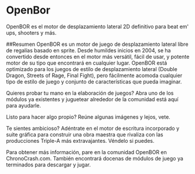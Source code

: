 # OpenBor
 OpenBOR es el motor de desplazamiento lateral 2D definitivo para beat em' ups, shooters y más. 

##Resumen
OpenBOR es un motor de juego de desplazamiento lateral libre de regalías basado en sprite. Desde humildes inicios en 2004, se ha convertido desde entonces en el motor más versátil, fácil de usar, y potente motor de su tipo que encontrará en cualquier lugar. OpenBOR está optimizado para los juegos de estilo de desplazamiento lateral (Double Dragon, Streets of Rage, Final Fight), pero fácilmente acomoda cualquier tipo de estilo de juego y conjunto de características que pueda imaginar.

Quieres probar tu mano en la elaboración de juegos? Abra uno de los módulos ya existentes y juguetear alrededor de la comunidad está aquí para ayudarle.

Listo para hacer algo propio? Reúne algunas imágenes y lejos, vete.

Te sientes ambicioso? Adéntrate en el motor de escritura incorporado y suite gráfica para construir una obra maestra que rivaliza con las producciones Triple-A más extravajantes. Véndelo si puedes.

Para obtener más información, pare en la comunidad OpenBOR en ChronoCrash.com. También encontrará docenas de módulos de juego ya terminados para descargar y jugar.
